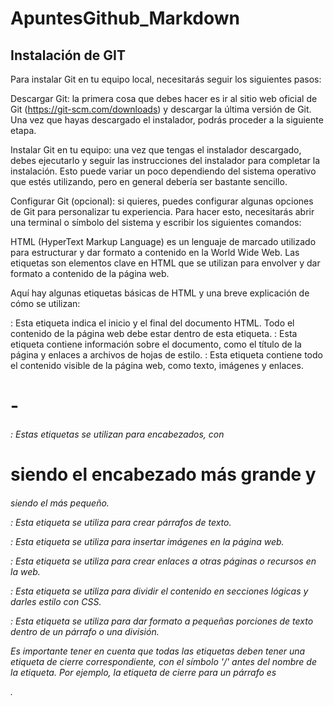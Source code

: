 # ApuntesGithub_Markdown

## Instalación de GIT

Para instalar Git en tu equipo local, necesitarás seguir los siguientes pasos:

Descargar Git: la primera cosa que debes hacer es ir al sitio web oficial de Git (https://git-scm.com/downloads) y descargar la última versión de Git. Una vez que hayas descargado el instalador, podrás proceder a la siguiente etapa.

Instalar Git en tu equipo: una vez que tengas el instalador descargado, debes ejecutarlo y seguir las instrucciones del instalador para completar la instalación. Esto puede variar un poco dependiendo del sistema operativo que estés utilizando, pero en general debería ser bastante sencillo.

Configurar Git (opcional): si quieres, puedes configurar algunas opciones de Git para personalizar tu experiencia. Para hacer esto, necesitarás abrir una terminal o símbolo del sistema y escribir los siguientes comandos:

HTML (HyperText Markup Language) es un lenguaje de marcado utilizado para estructurar y dar formato a contenido en la World Wide Web. Las etiquetas son elementos clave en HTML que se utilizan para envolver y dar formato a contenido de la página web.

Aquí hay algunas etiquetas básicas de HTML y una breve explicación de cómo se utilizan:

<html>: Esta etiqueta indica el inicio y el final del documento HTML. Todo el contenido de la página web debe estar dentro de esta etiqueta.

<head>: Esta etiqueta contiene información sobre el documento, como el título de la página y enlaces a archivos de hojas de estilo.

<body>: Esta etiqueta contiene todo el contenido visible de la página web, como texto, imágenes y enlaces.

<h1> - <h6>: Estas etiquetas se utilizan para encabezados, con <h1> siendo el encabezado más grande y <h6> siendo el más pequeño.

<p>: Esta etiqueta se utiliza para crear párrafos de texto.

<img>: Esta etiqueta se utiliza para insertar imágenes en la página web.

<a>: Esta etiqueta se utiliza para crear enlaces a otras páginas o recursos en la web.

<div>: Esta etiqueta se utiliza para dividir el contenido en secciones lógicas y darles estilo con CSS.

<span>: Esta etiqueta se utiliza para dar formato a pequeñas porciones de texto dentro de un párrafo o una división.

Es importante tener en cuenta que todas las etiquetas deben tener una etiqueta de cierre correspondiente, con el símbolo '/' antes del nombre de la etiqueta. Por ejemplo, la etiqueta de cierre para un párrafo es </p>.
